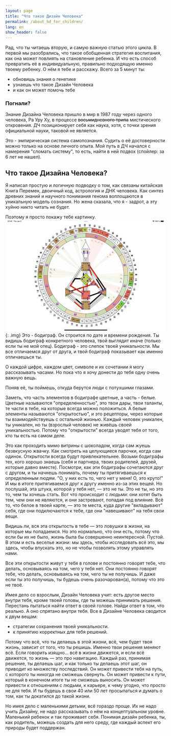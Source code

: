 ```yaml
---
layout: page
title: "Что такое Дизайн Человека"
permalink: /about_hd_for_children/
lang: en
show_header: false
---
```


Рад, что ты читаешь вторую, и самую важную статью этого цикла. В первой мы разобрались, что такое обобщенная стратегия воспитания, как она может повлиять на становление ребенка. И что есть способ превратить её в индивидуальную, правильно подходящую именно твоему ребенку.
О нём я тебе и расскажу.
Всего за 5 минут ты:
- обновишь знания о генетике
- узнаешь что такое Дизайн Человека
- и как он может помочь тебе

### Погнали?
Знание Дизайна Человека пришло в мир в 1987 году через одного человека, Ра Уру Ху, в процессе <s>восьмидневного трипа</s> мистического откровения. 
ДЧ позиционирует себя как наука, хотя, с точки зрения официальной науки, таковой не является.

Это - эмпирическая система самопознания.
Судить о её достоверности можно только на основе личного опыта. 
Мой путь в ДЧ начался с намерения "сломать систему", то есть, найти в ней подвох (спойлер: за 6 лет не нашел).

## Что такое Дизайна Человека?

Я написал простую и логичную подводку о том, как связаны китайская Книга Перемен, двоичный код, астрология и ДНК человека.
Как синтез древних знаний и научного понимания генома воплощаются в уникальную модель сознания.
Но жена сказала, что я - задрот, а эту хуйню никто читать не будет.

Поэтому я просто покажу тебе картинку.
![Alt text](/assets/images/wheel.png){: .img}
Это - бодиграф. Он строится по дате и времени рождения. 
Ты видишь бодиграф конкретного человека, твой выглядит иначе (только если ты не мой отец). 
Бодиграф - это слепок твоей уникальности. Мы все отличаемся друг от друга, и твой бодиграф показывает как именно отличаешься ты.

О каждой цифре, каждом цвет, символе и их сочетании я могу рассказывать часами. 
Но пока что я хочу донести до тебя одну очень важную вещь. 

Поняв её, ты поймешь, откуда берутся люди с потухшими глазами.

Заметь, что часть элементов в бодиграфе цветные, а часть - белые.
Цветные называются "определенностью", это твои дары, твои таланты, те части в тебе, на которые всегда можно положиться.
А белые элементы называются "открытостью", и это рецепторы, через которые ты взаимодействуешь с остальной жизнью.
Каждый человек уникален, ты уникален, но ты (взрослый человек) не живёшь своей уникальностью. 
Потому что "открытости" всегда уводят тебя от того, кто ты есть на самом деле.

Это как проходить мимо витрины с шоколадом, когда сам жуешь безвкусную жвачку.
Как смотреть на целующиеся парочки, когда сам одинок. 
Открытости всегда будут привлекательнее. 
Возьми бодиграфы тех, кого хорошо знаешь (себя и партнера, твоих родителей, друзей, которые давно вместе).
Посмотри, как эти бодиграфы сочетаются друг с другом, и ты начнешь понимать, почему ты притягиваешься к определенным людям.
"О, у них есть то, чего нет у меня! О, это круто!" И мы в итоге притягиваемся друг к другу именно из-за этих вещей. Но послушай, эта штука, которой у тебя нет, — это не ты. Это не ты, но это то, чем ты хочешь стать. Вот что происходит с людьми: они хотят быть тем, чем они не являются, и они застревают, попадая под влияние. Всё то, что белое в твоей карте, — это те места, куда другие "вкладывают" себя, где они подключаются к тебе, где они "навешивают" на тебя свои вещи.

Видишь ли, вся эта открытость в тебе — это ловушки в жизни, на которые мы попадаемся. Но это нормально, что они есть, потому что если бы их не было, жизнь была бы совершенно неинтересной. Пустой. В этом и есть веселье жизни: мы здесь, чтобы исследовать всё это, мы здесь, чтобы впускать это, но не чтобы позволять этому управлять нами.

Все эти открытости живут у тебя в голове и постоянно говорят тебе, что делать, основываясь на том, чего у тебя нет. Они постоянно говорят тебе, что делать, основываясь на том, чего ты не получишь. И даже если ты это получишь, ты будешь очень разочарован(а), потому что это не твоё.

Имея дело со взрослым, Дизайн Человека учит:
есть другое место внутри тебя, кроме твоей головы, где ты можешь принимать решения. 
Перестань пытаться найти ответ в своей голове. Найди ответ в том, что реально. А оно спрятано внутри тебя.
Все в Дизайне Человека сводится к двум вещам: 
- стратегии сохранения твоей уникальности.
- к принятию корректных для тебя решений.

Потому что всё, что ты делаешь в этой жизни, всё, чем будет твоя жизнь, зависит от того, что ты решишь. Именно твои решения меняют всё. Если говорить изящно... всё в жизни движется, и если всё движется, то жизнь — это про навигацию. Каждый раз, принимая решение, ты делаешь шаг, и как только ты делаешь этот шаг, он приводит ко множеству последствий. 
Он может привести тебя на путь, с которого ты никогда не сможешь свернуть. 
Он может привести к пути, который в конечном итоге ты не сможешь выносить. 
Он может привести к отношениям с людьми, к карьере, к чему угодно, что просто не для тебя.
И ты будешь в свои 40 или 50 лет просыпаться и думать о том, как ты докатился до такой жизни.

Но имея дело с маленькими детьми, всё гораздо проще. Их не надо учить Дизайну, не надо рассказывать о нём на концептуальном уровне. Маленький ребенок и так проживает себя.
Понимая дизайн ребенка, ты, как родитель, можешь создать для него среду, где каждый аспект его природы будет поддержан.





















